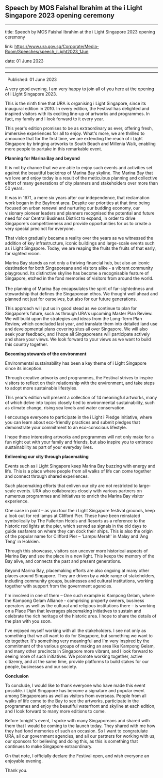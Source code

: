 ## Speech by MOS Faishal Ibrahim at the i Light Singapore 2023 opening ceremony
---
title: Speech by MOS Faishal Ibrahim at the i Light Singapore 2023 opening ceremony

link: https://www.ura.gov.sg/Corporate/Media-Room/Speeches/speech_iLight2023_1Jun

date: 01 June 2023

---

----------------------------------------------------------------------------

  Published: 01 June 2023

A very good evening. I am very happy to join all of you here at the opening of i Light Singapore 2023.   
  
This is the ninth time that URA is organising i Light Singapore, since its inaugural edition in 2010. In every edition, the Festival has delighted and inspired visitors with its exciting line-up of artworks and programmes. In fact, my family and I look forward to it every year.   
  
This year's edition promises to be as extraordinary as ever, offering fresh, immersive experiences for all to enjoy. What's more, we are thrilled to announce that for the first time, we are extending the reach of i Light Singapore by bringing artworks to South Beach and Millenia Walk, enabling more people to partake in this remarkable event.   
  
**Planning for Marina Bay and beyond**  
  
It is not by chance that we are able to enjoy such events and activities set against the beautiful backdrop of Marina Bay skyline. The Marina Bay that we love and enjoy today is a result of the meticulous planning and collective effort of many generations of city planners and stakeholders over more than 50 years.  
  
It was in 1971, a mere six years after our independence, that reclamation work began in the Bayfront area. Despite our priorities at that time being focused on urban renewal and nurturing our budding economy, our visionary pioneer leaders and planners recognised the potential and future need for our Central Business District to expand, in order to drive Singapore's competitiveness and provide opportunities for us to create a very special precinct for everyone.   
  
That vision gradually became a reality over the years as we witnessed the addition of key infrastructure, iconic buildings and large-scale events such as i Light Singapore. Today, we are reaping the fruits the fruits of that early, far sighted vision.  
  
Marina Bay stands as not only a thriving financial hub, but also an iconic destination for both Singaporeans and visitors alike - a vibrant community playground. Its distinctive skyline has become a recognisable feature of Singapore, etched in the fond memories of visitors from around the world.   
   
The planning of Marina Bay encapsulates the spirit of far-sightedness and stewardship that defines the Singaporean ethos. We thought well ahead and planned not just for ourselves, but also for our future generations.   
  
This approach will put us in good stead as we continue to plan for Singapore's future, such as through URA's upcoming Master Plan Review. We will build upon the strategies and ideas from the Long-Term Plan Review, which concluded last year, and translate them into detailed land use and developmental plans covering sites all over Singapore. We will also seek your feedback, and I hope all Singaporeans will participate actively and share your views. We look forward to your views as we want to build this country together.  
  
**Becoming stewards of the environment**  
  
Environmental sustainability has been a key theme of i Light Singapore since its inception.   
  
Through creative artworks and programmes, the Festival strives to inspire visitors to reflect on their relationship with the environment, and take steps to adopt more sustainable lifestyles.   
  
This year's edition will present a collection of 14 meaningful artworks, many of which delve into topics closely tied to environmental sustainability, such as climate change, rising sea levels and water conservation.   
  
I encourage everyone to participate in the i Light i Pledge initiative, where you can learn about eco-friendly practices and submit pledges that demonstrate your commitment to an eco-conscious lifestyle.   
  
I hope these interesting artworks and programmes will not only make for a fun night out with your family and friends, but also inspire you to embrace sustainability as part of your everyday lives.  
  
**Enlivening our city through placemaking**   
  
Events such as i Light Singapore keep Marina Bay buzzing with energy and life. This is a place where people from all walks of life can come together and connect through shared experiences.   
  
Such placemaking efforts that enliven our city are not restricted to large-scale events. URA also collaborates closely with various partners on numerous programmes and initiatives to enrich the Marina Bay visitor experience.   
  
One case in point – as you tour the i Light Singapore festival grounds, keep a look out for red lamps at Clifford Pier. These have been reinstated symbolically by The Fullerton Hotels and Resorts as a reference to the historic red lights at the pier, which served as signals in the old days to guide seafarers on where they can dock their ships. This is also the origin of the popular name for Clifford Pier – ‘Lampu Merah' in Malay and ‘Ang Teng' in Hokkien.   
  
Through this showcase, visitors can uncover more historical aspects of Marina Bay and see the place in a new light. This keeps the memory of the Bay alive, and connects the past and present generations.      
  
Beyond Marina Bay, placemaking efforts are also ongoing at many other places around Singapore. They are driven by a wide range of stakeholders, including community groups, businesses and cultural institutions, working together with support from the government agencies.   
  
I'm involved in one of them – One such example is Kampong Gelam, where the Kampong Gelam Alliance - comprising property owners, business operators as well as the cultural and religious institutions there – is working on a Place Plan that leverages placemaking initiatives to sustain and celebrate the rich heritage of the historic area. I hope to share the details of the plan with you soon.  
  
I've enjoyed myself working with all the stakeholders. I see not only as something that we all want to do for Singapore, but something we want to do together. It's something very meaningful and I'm very inspired by the commitment of the various groups of making an area like Kampong Gelam, and many other precincts in Singapore more vibrant, and I look forward to seeing more of such initiatives. We promote working together, active citizenry, and at the same time, provide platforms to build stakes for our people, businesses and our society.  
  
**Conclusion**   
  
To conclude, I would like to thank everyone who have made this event possible. i Light Singapore has become a signature and popular event among Singaporeans as well as visitors from overseas. People from all walks of life come to the Bay to see the artworks, participate in the programmes and enjoy the beautiful waterfront and skyline at each edition, and I look forward to many more editions to come.   
  
Before tonight's event, I spoke with many Singaporeans and shared with them that I would be coming to the launch today. They shared with me how they had fond memories of such an occasion. So I want to congratulate URA, all our government agencies, and all our partners for working with us, our sponsors for believing and doing this, as this is something that continues to make Singapore extraordinary.  
  
On that note, I officially declare the Festival open, and wish everyone an enjoyable evening.  
  
Thank you.